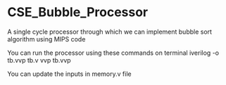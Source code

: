 # CSE_Bubble_Processor
A single cycle processor through which we can implement bubble sort algorithm using MIPS code

You can run the processor using these commands on terminal
iverilog -o tb.vvp tb.v
vvp tb.vvp

You can update the inputs in memory.v file
